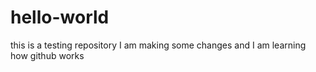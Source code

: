 # hello-world
this is a testing repository
I am making some changes and I am learning how github works
